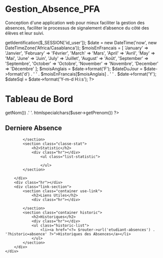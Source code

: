 # Gestion_Absence_PFA
Conception d'une application web pour mieux faciliter la gestion des absences,  faciliter le processus de signalement d’absence du côté des élèves et leur suivi.




<?php
if (session_status() === PHP_SESSION_NONE) {
    session_start();
}

use App\Connection;
use App\UserTable;
use App\Utils\UtilsInformation;

$pdo = Connection::getPDO();
$table = new UserTable($pdo);
$utilsInfo = new UtilsInformation($pdo);
$user = $table->getIdentification($_SESSION['id_user']);

$date = new DateTime('now', new DateTimeZone('Africa/Casablanca'));
$moisEnFrancais = [
    'January' => 'Janvier', 'February' => 'Février', 'March' => 'Mars', 'April' => 'Avril',
    'May' => 'Mai', 'June' => 'Juin', 'July' => 'Juillet', 'August' => 'Août',
    'September' => 'Septembre', 'October' => 'Octobre', 'November' => 'Novembre', 'December' => 'Décembre'
];
$moisAnglais = $date->format('F');
$dateDuJour = $date->format('d') . ' ' . $moisEnFrancais[$moisAnglais] . ' ' . $date->format('Y');
$dateSql = $date->format('Y-m-d H:i:s');
?>

<div class="container dashboard">
    <div class="dashboard-intro">
        <h1>Tableau de Bord</h1>
        <span class="user-info"><?= $_SESSION['role'] === 'etudiant' ? 'Bonjour ' : 'Bonjour Mr. '?> <?= htmlspecialchars($user->getNom()) .' '. htmlspecialchars($user->getPrenom()) ?></span>
        <span class="date-today"><?= $dateSql ?></span>
    </div>
    <div class="dashboard-container">
        <div class="statistic">
            <section class="last-absence">
                <h2>Derniere Absence</h2>
                <div class="hr"></div>
                
            </section>
            <section class="classe-stat">
                <h2>Statistic</h2>
                <div class="hr"></div>
                    <ul class="list-statistic">

                    </ul>
            </section>
            
        </div>
        <div class="hr"></div>
        <div class="link-section">
            <section class="container use-link">
                <h2>Liens Utiles</h2>
                <div class="hr"></div>
                
            </section>
            <section class="container historic">
                <h2>Historiques</h2>
                <div class="hr"></div>
                <ul class="historic-list">
                    <li><a href="<?= $router->url('etudiant-absences') . '?historic=absence' ?>">Historiques des Absences</a></li>
                </ul>
            </section>
        </div>
    </div>
</div>